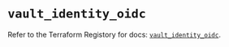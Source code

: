 # `vault_identity_oidc`

Refer to the Terraform Registory for docs: [`vault_identity_oidc`](https://www.terraform.io/docs/providers/vault/r/identity_oidc).
